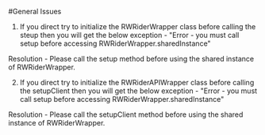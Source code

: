 #General Issues

1. If you direct try to initialize the RWRiderWrapper class before calling the steup then you will get the below exception - 
               "Error - you must call setup before accessing RWRiderWrapper.sharedInstance"
               
Resolution - Please call the setup method before using the shared instance of RWRiderWrapper.

2. If you direct try to initialize the RWRiderAPIWrapper class before calling the setupClient then you will get the below exception - 
                "Error - you must call setup before accessing RWRiderWrapper.sharedInstance"
               
Resolution - Please call the setupClient method before using the shared instance of RWRiderWrapper.
